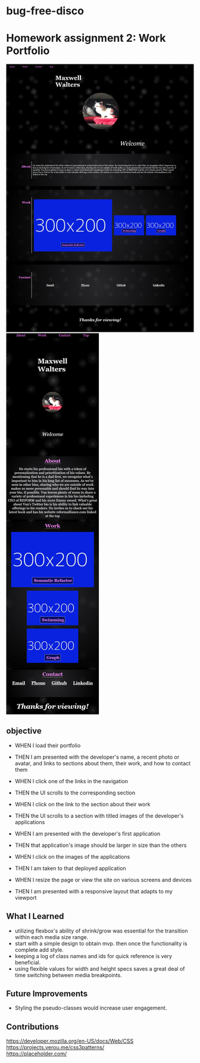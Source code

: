 # bug-free-disco
# Homework assignment 2: Work Portfolio
![](assets/images/main%20screenshot.png)
![](assets/images/main%20mobile%20screenshot.png)
## objective
* WHEN I load their portfolio
* THEN I am presented with the developer's name, a recent photo or avatar, and links to sections about them, their work, and how to contact them  
  
* WHEN I click one of the links in the navigation
* THEN the UI scrolls to the corresponding section  
  
* WHEN I click on the link to the section about their work
* THEN the UI scrolls to a section with titled images of the developer's applications  
  
* WHEN I am presented with the developer's first application
* THEN that application's image should be larger in size than the others  

* WHEN I click on the images of the applications
* THEN I am taken to that deployed application

* WHEN I resize the page or view the site on various screens and devices
* THEN I am presented with a responsive layout that adapts to my viewport

## What I Learned
* utilizing flexbox's ability of shrink/grow was essential for the transition within each media size range.
* start with a simple design to obtain mvp. then once the functionality is complete add style.
* keeping a log of class names and ids for quick reference is very beneficial.
* using flexible values for width and height specs saves a great deal of time switching between media breakpoints.

## Future Improvements
* Styling the pseudo-classes would increase user engagement.


## Contributions
https://developer.mozilla.org/en-US/docs/Web/CSS  
https://projects.verou.me/css3patterns/  
https://placeholder.com/
